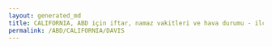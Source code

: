 ```yaml
---
layout: generated_md
title: CALIFORNIA, ABD için iftar, namaz vakitleri ve hava durumu - ilçe/eyalet seç
permalink: /ABD/CALIFORNIA/DAVIS
---
```


<script type="text/javascript">
  var country = ABD;
  var city = CALIFORNIA;
  var state = DAVIS;
  var lat = 72;
  var lon = 21;
</script>
